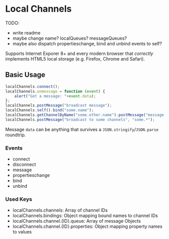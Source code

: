 Local Channels
==============

TODO:

 * write readme
 * maybe change name? localQueues? messageQueues?
 * maybe also dispatch propertieschange, bind and unbind events to self?

Supports Internet Exporer 8+ and every modern browser that *correctly* implements
HTML5 local storage (e.g. Firefox, Chrome and Safari).

Basic Usage
-----------

```javascript
localChannels.connect();
localChannels.onmessage = function (event) {
	alert("Got a message: "+event.data);
};
localChannels.postMessage("broadcast message");
localChannels.self().bind("some.name");
localChannels.getChannelByName("some.other.name").postMessage("message to named channel");
localChannels.postMessage("broadcast to some channels", "some.*");
```

Message `data` can be anything that survives a `JSON.stringify`/`JSON.parse` roundtrip.

### Events

 * connect
 * disconnect
 * message
 * propertieschange
 * bind
 * unbind

### Used Keys

 * localChannels.channels: Array of channel IDs
 * localChannels.bindings: Object mapping bound names to channel IDs
 * localChannels.channel.{ID}.queue: Array of message Objects
 * localChannels.channel.{ID}.properties: Object mapping property names to values
